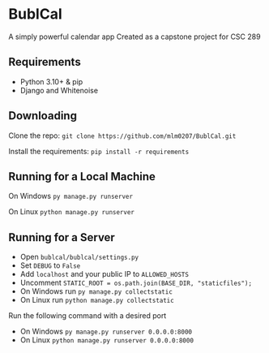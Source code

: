 # BublCal
A simply powerful calendar app
Created as a capstone project for CSC 289

## Requirements
- Python 3.10+ & pip
- Django and Whitenoise

## Downloading
Clone the repo:
`git clone https://github.com/mlm0207/BublCal.git`

Install the requirements:
`pip install -r requirements`

## Running for a Local Machine
On Windows
`py manage.py runserver`

On Linux
`python manage.py runserver`

## Running for a Server
- Open `bublcal/bublcal/settings.py`
- Set `DEBUG` to `False`
- Add `localhost` and your public IP to `ALLOWED_HOSTS`
- Uncomment `STATIC_ROOT = os.path.join(BASE_DIR, "staticfiles");`
- On Windows run `py manage.py collectstatic`
- On Linux run `python manage.py collectstatic`

Run the following command with a desired port

- On Windows `py manage.py runserver 0.0.0.0:8000`
- On Linux `python manage.py runserver 0.0.0.0:8000`
